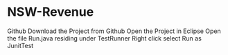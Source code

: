 # NSW-Revenue
Github
Download the Project from Github
Open the Project in Eclipse
Open the file Run.java residing under TestRunner
Right click select Run as JunitTest
